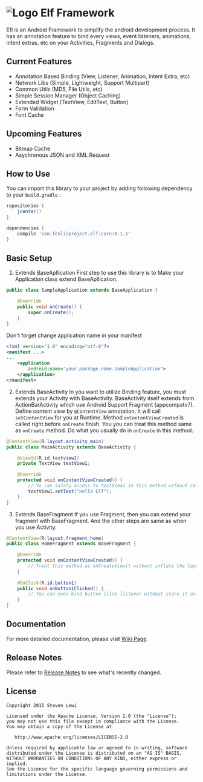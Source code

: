 # ![Logo](https://github.com/fenli/elf/blob/master/core/src/main/res/mipmap-mdpi/ic_launcher.png) Elf Framework
Efl is an Android Framework to simplify the android development process.
It has an annotation feature to bind every views, event listeners, animations, intent extras, etc on your Activities, Fragments and Dialogs.

## Current Features
- Annotation Based Binding (View, Listener, Animation, Intent Extra, etc)
- Network Libs (Simple, Lightweight, Support Multipart)
- Common Utils (MD5, File Utils, etc)
- Simple Session Manager (Object Caching)
- Extended Widget (TextView, EditText, Button)
- Form Validation
- Font Cache

## Upcoming Features
- Bitmap Cache
- Asychronous JSON and XML Request

## How to Use
You can import this library to your project by adding following dependency to your `build.gradle` :
```gradle
repositories {
    jcenter()
}

dependencies {
    compile 'com.fenlisproject.elf:core:0.1.5'
}
```

## Basic Setup
1. Extends BaseApllication
First step to use this library is to Make your Application class extend BaseApllication.
```java
public class SampleApplication extends BaseApplication {

    @Override
    public void onCreate() {
        super.onCreate();
    }
}
```

Don't forget change application name in your manifest
```xml
<?xml version="1.0" encoding="utf-8"?>
<manifest ...>
...
    <application
        android:name="your.package.name.SampleApplication">
    </application>
</manifest>
```

2. Extends BaseActivity
In you want to utilize Binding feature, you must extends your Activity with BaseActivity.
BaseActivity itself extends from ActionBarActivity which use Android Support Fragment (appcompatv7).
Define content view by `@ContentView` annotation. It will call `setContentView` for you at Runtime.
Method `onContentViewCreated` is called right before `onCreate` finish. You you can treat this method same as `onCreate` method. Do what you usually do in `onCreate` in this method.
```java
@ContentView(R.layout.activity_main)
public class MainActivity extends BaseActivity {

    @ViewId(R.id.textview1)
    private TextView textView1;

    @Override
    protected void onContentViewCreated() {
        // Yo can safely access to textView1 in this method without call findViewById(). That's the magic
        textView1.setText("Hello Elf");
    }
}
```

3. Extends BaseFragment
If you use Fragment, then you can extend your fragment with BaseFragment.
And the other steps are same as when you use Activity.
```java
@ContentView(R.layout.fragment_home)
public class HomeFragment extends BaseFragment {

    @Override
    protected void onContentViewCreated() {
        // Treat this method as onCreateView() without inflate the layout
    }
    
    @OnClick(R.id.button1)
    public void onButton1Clicked() {
        // You can even bind button click listener without store it as variable.
    }
}
```

## Documentation
For more detailed documentation, please visit [Wiki Page](https://github.com/fenli/elf/wiki).

## Release Notes
Please refer to [Release Notes](https://github.com/fenli/elf/blob/master/ReleaseNotes.md) to see what's recently changed.

## License

    Copyright 2015 Steven Lewi

    Licensed under the Apache License, Version 2.0 (the "License");
    you may not use this file except in compliance with the License.
    You may obtain a copy of the License at

       http://www.apache.org/licenses/LICENSE-2.0

    Unless required by applicable law or agreed to in writing, software
    distributed under the License is distributed on an "AS IS" BASIS,
    WITHOUT WARRANTIES OR CONDITIONS OF ANY KIND, either express or implied.
    See the License for the specific language governing permissions and
    limitations under the License.
